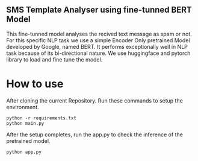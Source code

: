 ## SMS Template Analyser using fine-tunned BERT Model
This fine-tunned model analyses the recived text message as spam or not. For this specific NLP task we use a simple Encoder Only pretrained Model developed by Google, named BERT. It performs exceptionally well in NLP task because of its bi-directional nature.
We use huggingface and pytorch library to load and fine tune the model.
# How to use
After cloning the current Repository. Run these commands to setup the environment.
```
python -r requirements.txt
python main.py
```
After the setup completes, run the app.py to check the inference of the pretrained model.
```
python app.py
```
